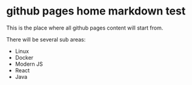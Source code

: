 # github pages home markdown test

This is the place where all github pages content will start from.

There will be several sub areas:

* Linux
* Docker
* Modern JS
* React
* Java

